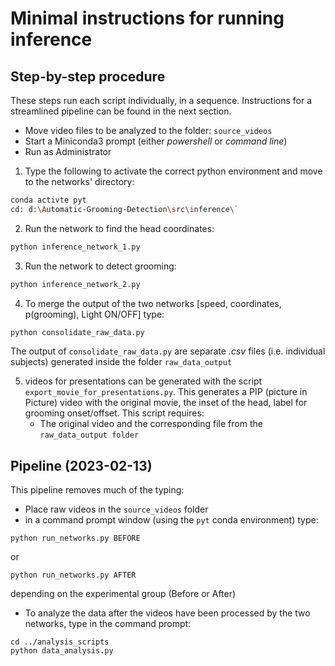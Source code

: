 # Minimal instructions for running inference


## Step-by-step procedure

These steps run each script individually, in a sequence. Instructions for a streamlined pipeline can be found in the next section.

- Move video files to be analyzed to the folder: `source_videos`
- Start a Miniconda3 prompt (either _powershell_ or _command line_)
- Run as Administrator

1. Type the following to activate the correct python environment and move to the networks' directory: 

```bash
conda activte pyt
cd: d:\Automatic-Grooming-Detection\src\inference\`
```

2. Run the network to find the head coordinates:

```bash
python inference_network_1.py
```

3. Run the network to detect grooming:


```bash
python inference_network_2.py
```

4. To merge the output of the two networks [speed, coordinates, p(grooming), Light ON/OFF] type:

```bash
python consolidate_raw_data.py
```
The output of `consolidate_raw_data.py` are separate _.csv_ files (i.e. individual subjects) generated inside the folder `raw_data_output`

5. videos for presentations can be generated with the script `export_movie_for_presentations.py`. This generates a PIP (picture in Picture) video with the original movie, the inset of the head, label for grooming onset/offset. This script requires:
    - The original video and the corresponding file from the `raw_data_output folder`

## Pipeline (2023-02-13)

This pipeline removes much of the typing:

- Place raw videos in the `source_videos` folder
- in a command prompt window (using the `pyt` conda environment) type: 

```
python run_networks.py BEFORE
```
or 
```
python run_networks.py AFTER
```
depending on the experimental group (Before or After)

- To analyze the data after the videos have been processed by the two networks, type in the command prompt:

```
cd ../analysis_scripts
python data_analysis.py
```